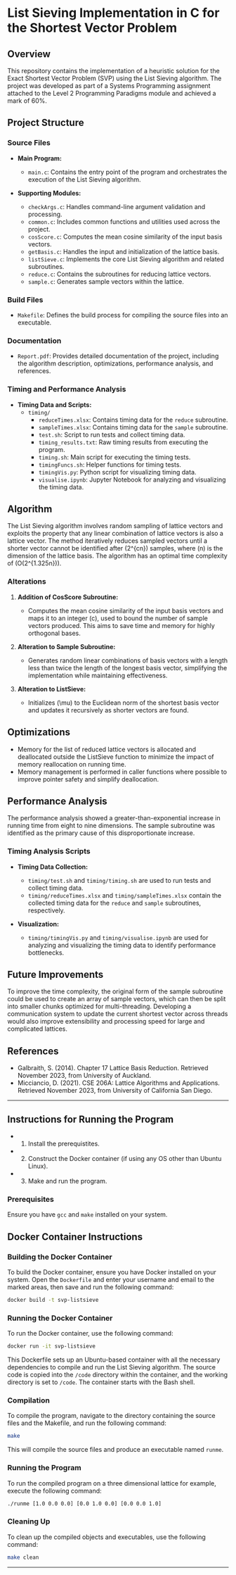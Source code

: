# List Sieving Implementation in C for the Shortest Vector Problem

## Overview

This repository contains the implementation of a heuristic solution for the Exact Shortest Vector Problem (SVP) using the List Sieving algorithm. The project was developed as part of a Systems Programming assignment attached to the Level 2 Programming Paradigms module and achieved a mark of 60%.

## Project Structure

### Source Files
- **Main Program:**
  - `main.c`: Contains the entry point of the program and orchestrates the execution of the List Sieving algorithm.

- **Supporting Modules:**
  - `checkArgs.c`: Handles command-line argument validation and processing.
  - `common.c`: Includes common functions and utilities used across the project.
  - `cosScore.c`: Computes the mean cosine similarity of the input basis vectors.
  - `getBasis.c`: Handles the input and initialization of the lattice basis.
  - `listSieve.c`: Implements the core List Sieving algorithm and related subroutines.
  - `reduce.c`: Contains the subroutines for reducing lattice vectors.
  - `sample.c`: Generates sample vectors within the lattice.

### Build Files
- `Makefile`: Defines the build process for compiling the source files into an executable.

### Documentation
- `Report.pdf`: Provides detailed documentation of the project, including the algorithm description, optimizations, performance analysis, and references.

### Timing and Performance Analysis
- **Timing Data and Scripts:**
  - `timing/`
    - `reduceTimes.xlsx`: Contains timing data for the `reduce` subroutine.
    - `sampleTimes.xlsx`: Contains timing data for the `sample` subroutine.
    - `test.sh`: Script to run tests and collect timing data.
    - `timing_results.txt`: Raw timing results from executing the program.
    - `timing.sh`: Main script for executing the timing tests.
    - `timingFuncs.sh`: Helper functions for timing tests.
    - `timingVis.py`: Python script for visualizing timing data.
    - `visualise.ipynb`: Jupyter Notebook for analyzing and visualizing the timing data.

## Algorithm

The List Sieving algorithm involves random sampling of lattice vectors and exploits the property that any linear combination of lattice vectors is also a lattice vector. The method iteratively reduces sampled vectors until a shorter vector cannot be identified after \(2^{cn}\) samples, where \(n\) is the dimension of the lattice basis. The algorithm has an optimal time complexity of \(O(2^{1.325n})\).

### Alterations

1. **Addition of CosScore Subroutine:**
   - Computes the mean cosine similarity of the input basis vectors and maps it to an integer \(c\), used to bound the number of sample vectors produced. This aims to save time and memory for highly orthogonal bases.

2. **Alteration to Sample Subroutine:**
   - Generates random linear combinations of basis vectors with a length less than twice the length of the longest basis vector, simplifying the implementation while maintaining effectiveness.

3. **Alteration to ListSieve:**
   - Initializes \(\mu\) to the Euclidean norm of the shortest basis vector and updates it recursively as shorter vectors are found.

## Optimizations

- Memory for the list of reduced lattice vectors is allocated and deallocated outside the ListSieve function to minimize the impact of memory reallocation on running time.
- Memory management is performed in caller functions where possible to improve pointer safety and simplify deallocation.

## Performance Analysis

The performance analysis showed a greater-than-exponential increase in running time from eight to nine dimensions. The sample subroutine was identified as the primary cause of this disproportionate increase.

### Timing Analysis Scripts

- **Timing Data Collection:**
  - `timing/test.sh` and `timing/timing.sh` are used to run tests and collect timing data.
  - `timing/reduceTimes.xlsx` and `timing/sampleTimes.xlsx` contain the collected timing data for the `reduce` and `sample` subroutines, respectively.

- **Visualization:**
  - `timing/timingVis.py` and `timing/visualise.ipynb` are used for analyzing and visualizing the timing data to identify performance bottlenecks.

## Future Improvements

To improve the time complexity, the original form of the sample subroutine could be used to create an array of sample vectors, which can then be split into smaller chunks optimized for multi-threading. Developing a communication system to update the current shortest vector across threads would also improve extensibility and processing speed for large and complicated lattices.

## References

- Galbraith, S. (2014). Chapter 17 Lattice Basis Reduction. Retrieved November 2023, from University of Auckland.
- Micciancio, D. (2021). CSE 206A: Lattice Algorithms and Applications. Retrieved November 2023, from University of California San Diego.

---

## Instructions for Running the Program

- 1. Install the prerequistites.
- 2. Construct the Docker container (if using any OS other than Ubuntu Linux). 
- 3. Make and run the program. 

### Prerequisites

Ensure you have `gcc` and `make` installed on your system.

## Docker Container Instructions

### Building the Docker Container

To build the Docker container, ensure you have Docker installed on your system. Open the `Dockerfile` and enter your username and email to the marked areas, then save and run the following command:

```sh
docker build -t svp-listsieve
```

### Running the Docker Container

To run the Docker container, use the following command:

```sh
docker run -it svp-listsieve
```

This Dockerfile sets up an Ubuntu-based container with all the necessary dependencies to compile and run the List Sieving algorithm. The source code is copied into the `/code` directory within the container, and the working directory is set to `/code`. The container starts with the Bash shell.

### Compilation

To compile the program, navigate to the directory containing the source files and the Makefile, and run the following command:

```sh
make
```

This will compile the source files and produce an executable named `runme`.

### Running the Program

To run the compiled program on a three dimensional lattice for example, execute the following command:

```sh
./runme [1.0 0.0 0.0] [0.0 1.0 0.0] [0.0 0.0 1.0]
```

### Cleaning Up

To clean up the compiled objects and executables, use the following command:

```sh
make clean
```

---
